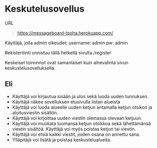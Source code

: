 # Keskutelusovellus

URL
> https://messageboard-tsoha.herokuapp.com/

Käyttäjä, jolla admin oikeudet: username: admin pw: admin

Rekisteröinti onnistuu tällä hetkellä sivulta /register

Keskeiset toiminnot ovat samanlaiset kuin aihevalinta sivun keskustelusovelluksella.

## Eli

* Käyttäjä voi kirjautua sisään ja ulos sekä luoda uuden tunnuksen. 
* Käyttäjä näkee sovelluksen etusivulla listan alueista
* Käyttäjä voi luoda alueelle uuden ketjun antamalla ketjun otsikon ja aloitusviestin sisällön. 
* Käyttäjä voi kirjoittaa uuden viestin olemassa olevaan ketjuun. 
* Käyttäjä voi muokata luomansa ketjun otsikkoa sekä lähettämänsä viestin sisältöä. Käyttäjä voi myös poistaa ketjun tai viestin.
* Käyttäjä voi etsiä kaikki viestit, joiden osana on annettu sana.
* Ylläpitäjä voi lisätä ja poistaa keskustelualueita.

